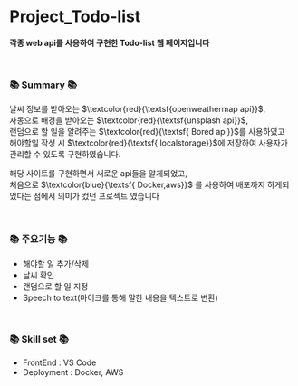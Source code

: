 # Project_Todo-list
**각종 web api를 사용하여 구현한 Todo-list 웹 페이지입니다**

<br/>
<h3>📚 Summary 📚</h3>

날씨 정보를 받아오는 $\textcolor{red}{\textsf{openweathermap api}}$,<br/>
자동으로 배경을 받아오는 $\textcolor{red}{\textsf{unsplash api}}$,<br/>
랜덤으로 할 일을 알려주는 $\textcolor{red}{\textsf{ Bored api}}$를 사용하였고<br/>
해야할일 작성 시 $\textcolor{red}{\textsf{ localstorage}}$에 저장하여 사용자가 관리할 수 있도록 구현하였습니다.

해당 사이트를 구현하면서 새로운 api들을 알게되었고, <br/>
처음으로 $\textcolor{blue}{\textsf{ Docker,aws}}$ 를 사용하여 배포까지 하게되었다는 점에서 의미가 컸던 프로젝트 였습니다

<br/>
<h3>📚 주요기능 📚</h3>
<ul>
   <li>해야할 일 추가/삭제</li>
   <li>날씨 확인</li>
   <li>랜덤으로 할 일 지정</li>
   <li>Speech to text(마이크를 통해 말한 내용을 텍스트로 변환)</li>
</ul>

<br/>
<h3>📚 Skill set 📚</h3>
<ul>
   <li>FrontEnd : VS Code</li>
   <li>Deployment : Docker, AWS</li>
</ul>
